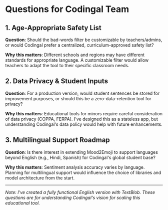 # Questions for Codingal Team

## 1. Age-Appropriate Safety List
**Question**: Should the bad-words filter be customizable by teachers/admins, or would Codingal prefer a centralized, curriculum-approved safety list?

**Why this matters**: Different schools and regions may have different standards for appropriate language. A customizable filter would allow teachers to adapt the tool to their specific classroom needs.

## 2. Data Privacy & Student Inputs
**Question**: For a production version, would student sentences be stored for improvement purposes, or should this be a zero-data-retention tool for privacy?

**Why this matters**: Educational tools for minors require careful consideration of data privacy (COPPA, FERPA). I've designed this as a stateless app, but understanding Codingal's data policy would help with future enhancements.

## 3. Multilingual Support Roadmap
**Question**: Is there interest in extending Mood2Emoji to support languages beyond English (e.g., Hindi, Spanish) for Codingal's global student base?

**Why this matters**: Sentiment analysis accuracy varies by language. Planning for multilingual support would influence the choice of libraries and model architecture from the start.

---

*Note: I've created a fully functional English version with TextBlob. These questions are for understanding Codingal's vision for scaling this educational tool.*
